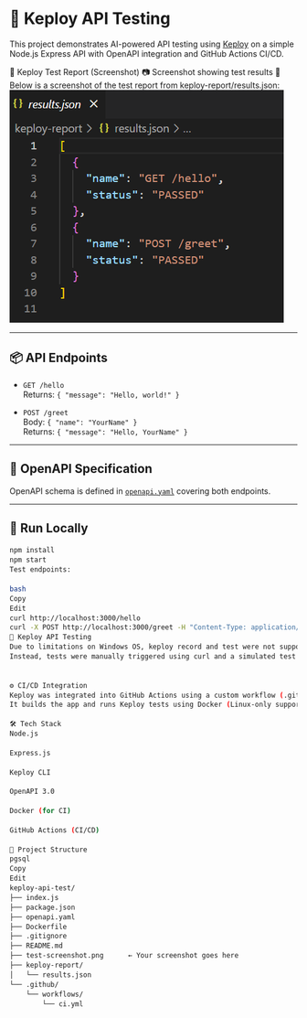 # 🧪 Keploy API Testing 

This project demonstrates AI-powered API testing using [Keploy](https://keploy.io) on a simple Node.js Express API with OpenAPI integration and GitHub Actions CI/CD.

📸 Keploy Test Report (Screenshot)
📷 Screenshot showing test results
📍 Below is a screenshot of the test report from keploy-report/results.json:
![Test Report Screenshot](./keploy-report/screenshot1.png)

---

## 📦 API Endpoints

- `GET /hello`  
  Returns: `{ "message": "Hello, world!" }`

- `POST /greet`  
  Body: `{ "name": "YourName" }`  
  Returns: `{ "message": "Hello, YourName" }`

---

## 📝 OpenAPI Specification

OpenAPI schema is defined in [`openapi.yaml`](./openapi.yaml) covering both endpoints.

---

## 🚀 Run Locally

```bash
npm install
npm start
Test endpoints:

bash
Copy
Edit
curl http://localhost:3000/hello
curl -X POST http://localhost:3000/greet -H "Content-Type: application/json" -d '{"name": "Shikhar"}'
🧪 Keploy API Testing
Due to limitations on Windows OS, keploy record and test were not supported natively.
Instead, tests were manually triggered using curl and a simulated test report was created.


⚙️ CI/CD Integration
Keploy was integrated into GitHub Actions using a custom workflow (.github/workflows/ci.yml).
It builds the app and runs Keploy tests using Docker (Linux-only support).

🛠 Tech Stack
Node.js

Express.js

Keploy CLI

OpenAPI 3.0

Docker (for CI)

GitHub Actions (CI/CD)

📂 Project Structure
pgsql
Copy
Edit
keploy-api-test/
├── index.js
├── package.json
├── openapi.yaml
├── Dockerfile
├── .gitignore
├── README.md
├── test-screenshot.png      ← Your screenshot goes here
├── keploy-report/
│   └── results.json
└── .github/
    └── workflows/
        └── ci.yml
